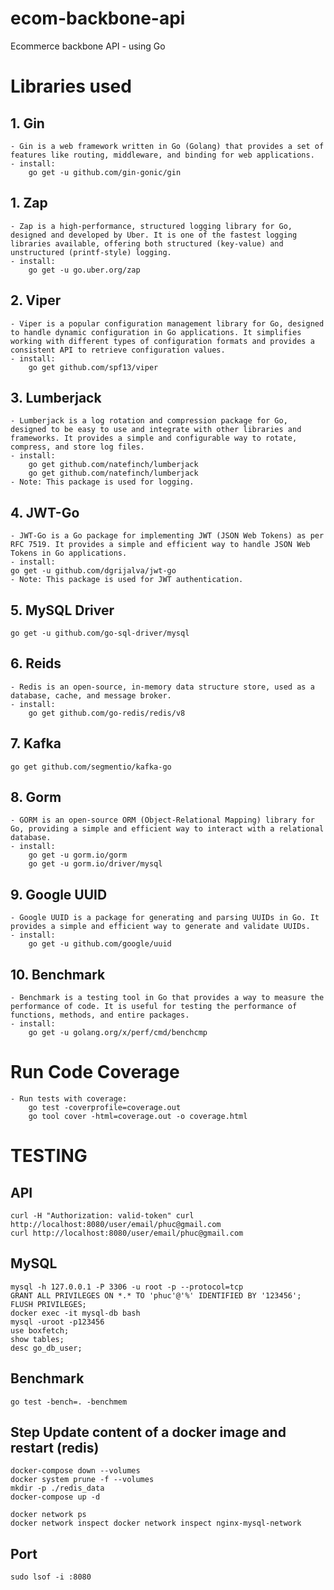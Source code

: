 # ecom-backbone-api
Ecommerce backbone API - using Go

# Libraries used

## 1. Gin
    - Gin is a web framework written in Go (Golang) that provides a set of features like routing, middleware, and binding for web applications.
    - install:
        go get -u github.com/gin-gonic/gin
## 1. Zap
    - Zap is a high-performance, structured logging library for Go, designed and developed by Uber. It is one of the fastest logging libraries available, offering both structured (key-value) and unstructured (printf-style) logging.
    - install:
        go get -u go.uber.org/zap
## 2. Viper
    - Viper is a popular configuration management library for Go, designed to handle dynamic configuration in Go applications. It simplifies working with different types of configuration formats and provides a consistent API to retrieve configuration values.
    - install:
        go get github.com/spf13/viper

## 3. Lumberjack
    - Lumberjack is a log rotation and compression package for Go, designed to be easy to use and integrate with other libraries and frameworks. It provides a simple and configurable way to rotate, compress, and store log files.
    - install:
        go get github.com/natefinch/lumberjack
        go get github.com/natefinch/lumberjack
    - Note: This package is used for logging.

## 4. JWT-Go
    - JWT-Go is a Go package for implementing JWT (JSON Web Tokens) as per RFC 7519. It provides a simple and efficient way to handle JSON Web Tokens in Go applications.
    - install:
    go get -u github.com/dgrijalva/jwt-go
    - Note: This package is used for JWT authentication.

## 5. MySQL Driver 
    go get -u github.com/go-sql-driver/mysql

## 6. Reids
    - Redis is an open-source, in-memory data structure store, used as a database, cache, and message broker.
    - install:
        go get github.com/go-redis/redis/v8

## 7. Kafka
    go get github.com/segmentio/kafka-go

## 8. Gorm
    - GORM is an open-source ORM (Object-Relational Mapping) library for Go, providing a simple and efficient way to interact with a relational database.
    - install:
        go get -u gorm.io/gorm
        go get -u gorm.io/driver/mysql

## 9. Google UUID
    - Google UUID is a package for generating and parsing UUIDs in Go. It provides a simple and efficient way to generate and validate UUIDs.
    - install:
        go get -u github.com/google/uuid

## 10. Benchmark
    - Benchmark is a testing tool in Go that provides a way to measure the performance of code. It is useful for testing the performance of functions, methods, and entire packages.
    - install:
        go get -u golang.org/x/perf/cmd/benchcmp
    
    

# Run Code Coverage
    - Run tests with coverage:
        go test -coverprofile=coverage.out
        go tool cover -html=coverage.out -o coverage.html


# TESTING

## API
    curl -H "Authorization: valid-token" curl http://localhost:8080/user/email/phuc@gmail.com
    curl http://localhost:8080/user/email/phuc@gmail.com

## MySQL
    mysql -h 127.0.0.1 -P 3306 -u root -p --protocol=tcp
    GRANT ALL PRIVILEGES ON *.* TO 'phuc'@'%' IDENTIFIED BY '123456';
    FLUSH PRIVILEGES;
    docker exec -it mysql-db bash
    mysql -uroot -p123456
    use boxfetch;
    show tables;
    desc go_db_user;

## Benchmark
    go test -bench=. -benchmem
    
## Step Update content of a docker image and restart (redis)
    docker-compose down --volumes
    docker system prune -f --volumes
    mkdir -p ./redis_data
    docker-compose up -d

    docker network ps
    docker network inspect docker network inspect nginx-mysql-network
## Port
    sudo lsof -i :8080
